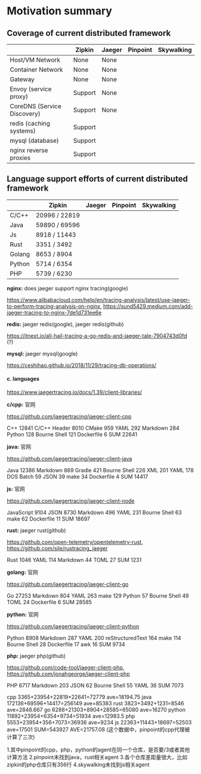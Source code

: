 # Motivation summary

## Coverage of current distributed framework

|  | Zipkin | Jaeger | Pinpoint | Skywalking |
| ---- | ---- | ---- | ---- | ---- |
| Host/VM Network | None | None | | 
| Container Network | None | None | | |
| Gateway | None | None | | |
| Envoy (service proxy) | Support | None | | |
| CoreDNS (Service Discovery) | Support | None | | |
| redis (caching systems) | Support | | | |
| mysql (database) | Support | | | |
| nginx reverse proxies | Support | | | |

## Language support efforts of current distributed framework

|  | Zipkin | Jaeger | Pinpoint | Skywalking |
| ---- | ---- | ---- | ---- | ---- |
| C/C++ | 20996 / 22819 | | | |
| Java | 59890 / 69596 | | | |
| Js | 8918 / 11443 | | | |
| Rust | 3351 / 3492 | | | |
| Golang | 8653 / 8904 | | | |
| Python | 5714 / 6354 | | | |
| PHP | 5739 / 6230 | | | |

**nginx:** does jaeger support nginx tracing(google)

https://www.alibabacloud.com/help/en/tracing-analysis/latest/use-jaeger-to-perform-tracing-analysis-on-nginx, https://sund5429.medium.com/add-jaeger-tracing-to-nginx-7de1d731ee6e

**redis:** jaeger redis(google), jaeger redis(github)

https://itnext.io/all-hail-tracing-a-go-redis-and-jaeger-tale-7904743d0fd (?)

**mysql:** jaeger mysql(google)

https://ceshihao.github.io/2018/11/29/tracing-db-operations/



#### c. languages

https://www.jaegertracing.io/docs/1.39/client-libraries/

**c/cpp:** 官网

https://github.com/jaegertracing/jaeger-client-cpp


C++ 12841
C/C++ Header 8010
CMake 959
YAML 292
Markdown 284
Python 128
Bourne Shell 121
Dockerfile 6
SUM 22641


**java:** 官网

https://github.com/jaegertracing/jaeger-client-java


Java 12386
Markdown 869
Gradle 421
Bourne Shell 226
XML 201
YAML 178
DOS Batch 59
JSON 39
make 34
Dockerfile 4
SUM 14417


**js:** 官网

https://github.com/jaegertracing/jaeger-client-node


JavaScript 9104
JSON 8730
Markdown 496
YAML 231
Bourne Shell 63
make 62
Dockerfile 11
SUM 18697


**rust:** jaeger rust(github)

https://github.com/open-telemetry/opentelemetry-rust, https://github.com/sile/rustracing_jaeger


Rust 1046
YAML 114
Markdown 44
TOML 27
SUM 1231


**golang:** 官网

https://github.com/jaegertracing/jaeger-client-go


Go 27253
Markdown 804
YAML 263
make 129
Python 57
Bourne Shell 49
TOML 24
Dockerfile 6
SUM 28585


**python:** 官网

https://github.com/jaegertracing/jaeger-client-python

Python 8908
Markdown 287
YAML 200
reStructuredText 164
make 114
Bourne Shell 28
Dockerfile 17
awk 16
SUM 9734

**php:** jaeger php(github)

https://github.com/code-tool/jaeger-client-php, https://github.com/jonahgeorge/jaeger-client-php


PHP 6717
Markdown 203
JSON 62
Bourne Shell 55
YAML 36
SUM 7073

cpp 3365+23954+22819+22641=72779 ave=18194.75
java 172136+69596+14417=256149 ave=85383
rust 3823+3492+1231=8546 ave=2848.667
go 6288+21303+8904+28585=65080 ave=16270
python 11892+23954+6354+9734=51934 ave=12983.5
php 5553+23954+356+7073=36936 ave=9234
js 22363+11443+18697=52503 ave=17501
SUM=543927
AVE=21757.08
(这个数据中，pinpoint的cpp代理被计算了三次)




1.其中pinpoint的cpp，php，python的agent在同一个仓库，是否要/3或者其他计算方法
2.pinpoint未找到java，rust相关agent
3.各个仓库差距量很大，比如zipkin的php仓库只有356行
4.skywalking未找到js相关agent